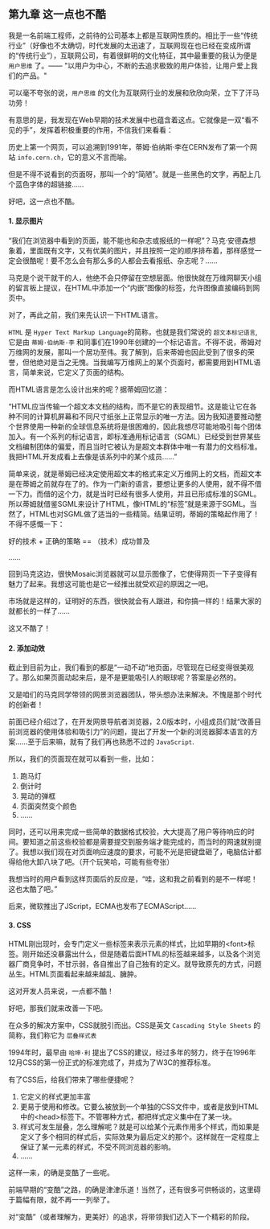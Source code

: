 ## 第九章 这一点也不酷

我是一名前端工程师，之前待的公司基本上都是互联网性质的。相比于一些“传统行业”（好像也不太确切，时代发展的太迅速了，互联网现在也已经在变成所谓的“传统行业”），互联网公司，有着很鲜明的文化特征，其中最重要的我认为便是 `用户思维` 了。—— "以用户为中心，不断的去追求极致的用户体验，让用户爱上我们的产品。"

可以毫不夸张的说，`用户思维` 的文化为互联网行业的发展和欣欣向荣，立下了汗马功劳！

有意思的是，我发现在Web早期的技术发展中也蕴含着这点。它就像是一双“看不见的手”，发挥着积极重要的作用，不信我们来看看：

历史上第一个网页，可以追溯到1991年，蒂姆·伯纳斯·李在CERN发布了第一个网站 `info.cern.ch`，它的意义不言而喻。

但是不得不说看到的页面呀，那叫一个的“简陋”。就是一些黑色的文字，再配上几个蓝色字体的超链接……

好吧，这一点也不酷。

#### 1. 显示图片

“我们在浏览器中看到的页面，能不能也和杂志或报纸的一样呢”？马克·安德森想象着，里面既有文字，又有优美的图片，并且按照一定的顺序排布着，那样感觉一定会很酷呢！要不怎么会有那么多的人都会去看报纸、杂志呢？……

马克是个说干就干的人，他绝不会只停留在空想层面。他很快就在万维网聊天小组的留言板上提议，在HTML中添加一个“内嵌”图像的标签，允许图像直接编码到网页中。

对了，再此之前，我们来先认识一下HTML语言。

`HTML` 是 `Hyper Text Markup Language`的简称，也就是我们常说的 `超文本标记语言`,它是由 `蒂姆·伯纳斯·李` 和同事们在1990年创建的一个标记语言。不得不说，蒂姆对万维网的发展，那叫一个居功至伟。我了解到，后来蒂姆也因此受到了很多的荣誉，但他绝对是当之无愧。当我编写万维网上的某个页面时，都需要用到HTML语言，简单来说，它定义了页面的结构。

而HTML语言是怎么设计出来的呢？据蒂姆回忆道：

“HTML应当传输一个超文本文档的结构，而不是它的表现细节。这是能让它在各种不同的计算机屏幕和不同尺寸纸张上正常显示的唯一方法。因为我知道要推动整个世界使用一种新的全球信息系统将是很困难的，因此我想尽可能地吸引每个团体加入。有一个系列的标记语言，即标准通用标记语言（SGML）已经受到世界某些文档编制团体的偏爱，而且当时它被认为是超文本群体中唯一有潜力的文档标准。我把HTML开发成看上去像是该系列中的某个成员……”

简单来说，就是蒂姆已经决定使用超文本的格式来定义万维网上的文档，而超文本是在蒂姆之前就存在了的。作为一门新的语言，要想让更多的人使用，就不得不借一下力。而借的这个力，就是当时已经有很多人使用，并且已形成标准的SGML。所以蒂姆就借鉴SGML来设计了HTML，像HTML的“标签”就是来源于SGML。当然了，HTML也对SGML做了适当的一些精简。结果证明，蒂姆的策略起作用了！不得不感慨一下：

&#x9;好的技术 + 正确的策略 == （技术）成功普及

……

回到马克这边，很快Mosaic浏览器就可以显示图像了，它使得网页一下子变得有魅力了起来。我想这可能也是它一经推出就受欢迎的原因之一吧。

市场就是这样的，证明好的东西，很快就会有人跟进，和你搞一样的！结果大家的就都长的一样了……

这又不酷了！



#### 2. 添加动效

截止到目前为止，我们看到的都是“一动不动”地页面，尽管现在已经变得很美观了。那么如果页面动起来后，是不是更能吸引人的眼球呢？答案是必然的。

又是咱们的马克同学带领的网景浏览器团队，带头想办法来解决。不愧是那个时代的创新者！

前面已经介绍过了，在开发网景导航者浏览器，2.0版本时，小组成员们就“改善目前浏览器的使用体验和吸引力”的问题，提出了开发一个新的浏览器脚本语言的方案……至于后来嘛，就有了我们再也熟悉不过的 `JavaScript`.

所以，我们的页面现在就可以看到一些，比如：

1.  跑马灯
2.  倒计时
3.  晃动的弹框
4.  页面突然变个颜色
5.  ……

同时，还可以用来完成一些简单的数据格式校验，大大提高了用户等待响应的时间。要知道之前这些校验都是需要提交到服务端才能完成的，而当时的网速就别提了。我想以我们现在对页面响应速度的要求，可能不光是把键盘砸了，电脑估计都得给他大卸八块了吧。（开个玩笑哈，可能有些夸张）

我想当时的用户看到这样页面后的反应是，“哇，这和我之前看到的是不一样呢！这也太酷了吧。”

后来，微软推出了JScript，ECMA也发布了ECMAScript……



#### &#x20;3. CSS

HTML刚出现时，会专门定义一些标签来表示元素的样式，比如早期的\<font>标签。刚开始还没暴露出什么，但是随着后面HTML的标签越来越多，以及各个浏览器厂商竞争时，不甘示弱，各自推出了自己独有的定义。就导致原先的方式，问题丛生。HTML页面看起来越来越乱、臃肿。

这对开发人员来说，一点都不酷！

好吧，那我们就来改善一下吧。

在众多的解决方案中，CSS就脱引而出。CSS是英文 `Cascading Style Sheets` 的简称，我们称它为 `层叠样式表`&#x20;

1994年时，最早由 `哈坤·利` 提出了CSS的建议，经过多年的努力，终于在1996年12月CSS的第一份正式的标准完成了，并成为了W3C的推荐标准。

有了CSS后，给我们带来了哪些便捷呢？

1.  它定义的样式更加丰富
2.  更易于使用和修改。它要么被放到一个单独的CSS文件中，或者是放到HTML中的\<head>标签下。不管哪种方式，都把样式定义集中在了某一块。
3.  样式可发生层叠，怎么理解呢？就是可以给某个元素作用多个样式，而如果是定义了多个相同的样式后，实际效果为最后定义的那个。这样就在一定程度上保证了某一元素的样式，不受不同浏览器的影响。
4.  ……

这样一来，的确是变酷了一些呢。



前端早期的“变酷”之路，的确是津津乐道！当然了，还有很多可供畅谈的，这里碍于篇幅有限，就不再一一列举了。

对“变酷”（或者理解为，更美好）的追求，将带领我们迈入下一个精彩的阶段。



